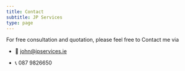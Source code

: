 ```yaml
---
title: Contact
subtitle: JP Services
type: page
---
```


For free consultation and quotation, please feel free to Contact me via


- 📧 john@jpservices.ie

- 📞 087 9826650